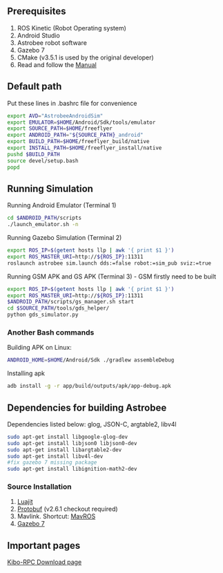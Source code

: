 ## Prerequisites
1. ROS Kinetic (Robot Operating system)
2. Android Studio 
3. Astrobee robot software
4. Gazebo 7 
5. CMake (v3.5.1 is used by the original developer)
6. Read and follow the [Manual](https://jaxa.krpc.jp/download/files/Kibo-RPC_PGManual.pdf)

## Default path
Put these lines in .bashrc file for convenience
```bash
export AVD="AstrobeeAndroidSim"
export EMULATOR=$HOME/Android/Sdk/tools/emulator
export SOURCE_PATH=$HOME/freeflyer
export ANDROID_PATH="${SOURCE_PATH}_android"
export BUILD_PATH=$HOME/freeflyer_build/native
export INSTALL_PATH=$HOME/freeflyer_install/native
pushd $BUILD_PATH
source devel/setup.bash
popd
```

## Running Simulation 
Running Android Emulator (Terminal 1)
```bash
cd $ANDROID_PATH/scripts
./launch_emulator.sh -n
```
Running Gazebo Simulation (Terminal 2)
```bash
export ROS_IP=$(getent hosts llp | awk '{ print $1 }')
export ROS_MASTER_URI=http://${ROS_IP}:11311
roslaunch astrobee sim.launch dds:=false robot:=sim_pub sviz:=true
```
Running GSM APK and GS APK (Terminal 3) - GSM firstly need to be built
```bash
export ROS_IP=$(getent hosts llp | awk '{ print $1 }')
export ROS_MASTER_URI=http://${ROS_IP}:11311
$ANDROID_PATH/scripts/gs_manager.sh start
cd $SOURCE_PATH/tools/gds_helper/
python gds_simulator.py
```

### Another Bash commands
Building APK on Linux:
```bash
ANDROID_HOME=$HOME/Android/Sdk ./gradlew assembleDebug 
```
Installing apk
```bash
adb install -g -r app/build/outputs/apk/app-debug.apk
```


## Dependencies for building Astrobee
Dependencies listed below: glog, JSON-C, argtable2, libv4l
```bash
sudo apt-get install libgoogle-glog-dev
sudo apt-get install libjson0 libjson0-dev
sudo apt-get install libargtable2-dev
sudo apt-get install libv4l-dev
#fix gazebo 7 missing package
sudo apt-get install libignition-math2-dev
```
### Source Installation<br>
1. [Luajit](http://luajit.org/install.html)<br>
2. [Protobuf](https://github.com/protocolbuffers/protobuf/blob/v3.11.3/src/README.md) (v2.6.1 checkout required)<br>
3. Mavlink. Shortcut: [MavROS](https://dev.px4.io/v1.9.0/en/ros/mavros_installation.html)
4. [Gazebo 7](http://gazebosim.org/tutorials?tut=install_ubuntu&ver=7.0&cat=install)
## Important pages
[Kibo-RPC Download page](https://jaxa.krpc.jp/download/index.html)


